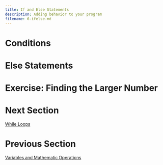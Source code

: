 ```yaml
---
title: If and Else Statements
description: Adding behavior to your program
filename: 6-ifelse.md
---
```


# Conditions

# Else Statements

# Exercise: Finding the Larger Number

# Next Section
[While Loops](7-while.md)

# Previous Section
[Variables and Mathematic Operations](5-variables.md)